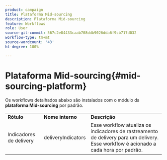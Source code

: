 ```yaml
---
product: campaign
title: Plataforma Mid-sourcing
description: Plataforma Mid-sourcing
feature: Workflows
role: User
source-git-commit: 567c2e84433caab708ddb9026dda6f9cb717d032
workflow-type: tm+mt
source-wordcount: '43'
ht-degree: 100%

---
```



# Plataforma Mid-sourcing{#mid-sourcing-platform}



Os workflows detalhados abaixo são instalados com o módulo da **plataforma Mid-sourcing** por padrão.

<table> 
 <tbody> 
  <tr> 
   <td> <strong>Rótulo</strong><br /> </td> 
   <td> <strong>Nome interno</strong><br /> </td> 
   <td> <strong>Descrição</strong><br /> </td> 
  </tr> 
  <tr> 
   <td> <span class="uicontrol">Indicadores de delivery</span> <br /> </td> 
   <td> <span class="uicontrol">deliveryIndicators</span><br /> </td> 
   <td> Esse workflow atualiza os indicadores de rastreamento de delivery para um delivery. Esse workflow é acionado a cada hora por padrão.<br /> </td> 
  </tr> 
 </tbody> 
</table>

